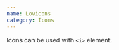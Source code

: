 ```yaml
---
name: Lovicons
category: Icons
---
```


Icons can be used with `<i>` element.

```lovicons:/assets/html/lovicons.html
```

```lovicons:/assets/css/lovicons.css hidden
```

```lovicons:/assets/scss/lovicons.scss
```
